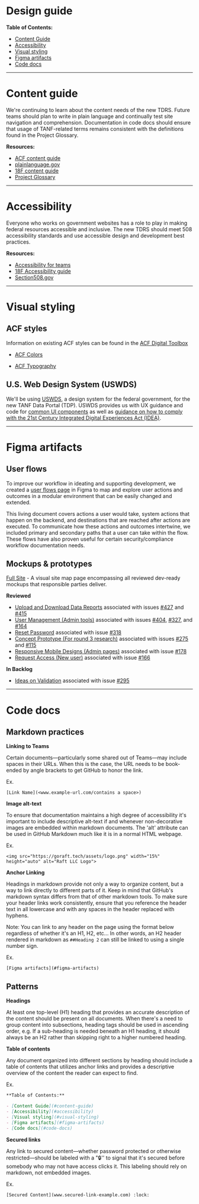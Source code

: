 # Design guide

**Table of Contents:**

- [Content Guide](#content-guide)
- [Accessibility](#accessibility)
- [Visual styling](#visual-styling)
- [Figma artifacts](#figma-artifacts)
- [Code docs](#code-docs)

---

# Content guide

We're continuing to learn about the content needs of the new TDRS. Future teams should plan to write in plain language and continually test site navigation and comprehension. Documentation in code docs should ensure that usage of TANF-related terms remains consistent with the definitions found in the Project Glossary.

**Resources:**

* [ACF content guide](https://www.acf.hhs.gov/digital-toolbox/content)
* [plainlanguage.gov](https://plainlanguage.gov/)
* [18F content guide](https://content-guide.18f.gov/)
* [Project Glossary](https://github.com/HHS/TANF-app/blob/main/docs/Background/Project-Glossary.md)

---

# Accessibility

Everyone who works on government websites has a role to play in making federal resources accessible and inclusive. The new TDRS should meet 508 accessibility standards and use accessible design and development best practices.

**Resources:**

* [Accessibility for teams](https://accessibility.digital.gov/)
* [18F Accessibility guide](https://accessibility.18f.gov/)
* [Section508.gov](https://www.section508.gov/)

---

# Visual styling

## ACF styles

Information on existing ACF styles can be found in the [ACF Digital Toolbox](https://www.acf.hhs.gov/digital-toolbox)

* [ACF Colors](https://www.acf.hhs.gov/digital-toolbox/visuals/visual-style-guide)

* [ACF Typography](https://www.acf.hhs.gov/digital-toolbox/visuals/typography-and-fonts)

  

## U.S. Web Design System (USWDS)

We'll be using  [USWDS](https://designsystem.digital.gov/), a design system for the federal government, for the new TANF Data Portal (TDP). USWDS provides us with UX guidance and code for [common UI components](https://designsystem.digital.gov/components/) as well as [guidance on how to comply with the 21st Century Integrated Digital Experiences Act (IDEA)](https://designsystem.digital.gov/website-standards/?dg).

---

# Figma artifacts

## User flows

To improve our workflow in ideating and supporting development, we created a [user flows page](<https://www.figma.com/file/irgQPLTrajxCXNiYBTEnMV/TDP-Mockups-For-Feedback?node-id=1277%3A8087>) in Figma to map and explore user actions and outcomes in a modular environment that can be easily changed and extended. 

This living document covers actions a user would take, system actions that happen on the backend, and destinations that are reached after actions are executed. To communicate how these actions and outcomes intertwine, we included primary and secondary paths that a user can take within the flow. These flows have also proven useful for certain security/compliance workflow documentation needs.

## Mockups & prototypes

[Full Site](https://www.figma.com/file/irgQPLTrajxCXNiYBTEnMV/TDP-Mockups-For-Feedback?node-id=0%3A1>) - A visual site map page encompassing all reviewed dev-ready mockups that responsible parties deliver.

**Reviewed**

-  [Upload and Download Data Reports](<https://www.figma.com/file/irgQPLTrajxCXNiYBTEnMV/TDP-Mockups-For-Feedback?node-id=2933%3A0>) associated with issues [#427](https://github.com/raft-tech/TANF-app/issues/427) and [#415](https://github.com/raft-tech/TANF-app/issues/415)
-  [User Management (Admin tools)](<https://www.figma.com/file/irgQPLTrajxCXNiYBTEnMV/TDP-Mockups-For-Feedback?node-id=2441%3A12231>) associated with issues [#404](https://github.com/raft-tech/TANF-app/issues/404), [#327](https://github.com/raft-tech/TANF-app/issues/327), and [#164](https://github.com/raft-tech/TANF-app/issues/164)
-  [Reset Password](<https://www.figma.com/file/irgQPLTrajxCXNiYBTEnMV/TDP-Mockups-For-Feedback?node-id=2933%3A0>) associated with issue [#318](https://github.com/raft-tech/TANF-app/issues/318)
-  [Concept Prototype (For round 3 research)](<https://www.figma.com/file/irgQPLTrajxCXNiYBTEnMV/TDP-Mockups-For-Feedback?node-id=1381%3A0>) associated with issues [#275](https://github.com/raft-tech/TANF-app/issues/275) and [#115](https://github.com/raft-tech/TANF-app/issues/115)
-  [Responsive Mobile Designs (Admin pages)](<https://www.figma.com/file/irgQPLTrajxCXNiYBTEnMV/TDP-Mockups-For-Feedback?node-id=618%3A14>) associated with issue [#178](https://github.com/raft-tech/TANF-app/issues/178)
-  [Request Access (New user)](<https://www.figma.com/file/irgQPLTrajxCXNiYBTEnMV/TDP-Mockups-For-Feedback?node-id=628%3A468>) associated with issue [#166](https://github.com/raft-tech/TANF-app/issues/166)

**In Backlog**

- [Ideas on Validation](<https://www.figma.com/file/irgQPLTrajxCXNiYBTEnMV/TDP-Mockups-For-Feedback?node-id=1412%3A9795>) associated with issue [#295](https://github.com/raft-tech/TANF-app/issues/295)

---

# Code docs

## Markdown practices

**Linking to Teams**

Certain documents—particularly some shared out of Teams—may include spaces in their URLs. When this is the case, the URL needs to be book-ended by angle brackets to get GitHub to honor the link. 

Ex.

`[Link Name](<www.example-url.com/contains a space>)`



**Image alt-text**

To ensure that documentation maintains a high degree of accessibility it's important to include descriptive alt-text if and whenever non-decorative images are embedded within markdown documents. The 'alt' attribute can be used in GitHub Markdown much like it is in a normal HTML webpage. 

Ex. 

`<img src="https://goraft.tech/assets/logo.png" width="15%" height="auto" alt="Raft LLC Logo">`



**Anchor Linking**

Headings in markdown provide not only a way to organize content, but a way to link directly to different parts of it. Keep in mind that GitHub's markdown syntax differs from that of other markdown tools. To make sure your header links work consistently, ensure that you reference the header text in all lowercase and with any spaces in the header replaced with hyphens. 

Note: You can link to any header on the page using the format below regardless of whether it's an H1, H2, etc... In other words, an H2 header rendered in markdown as `##Heading 2` can still be linked to using a single number sign.

Ex. 

`[Figma artifacts](#figma-artifacts)`



## Patterns

**Headings**

At least one top-level (H1) heading that provides an accurate description of the content should be present on all documents. When there's a need to group content into subsections, heading tags should be used in ascending order, e.g. If a sub-heading is needed beneath an H1 heading, it should always be an H2 rather than skipping right to a higher numbered heading. 



**Table of contents**

Any document organized into different sections by heading should include a table of contents that utilizes anchor links and provides a descriptive overview of the content the reader can expect to find. 

Ex. 

```markdown
**Table of Contents:**

- [Content Guide](#content-guide)
- [Accessibility](#accessibility)
- [Visual styling](#visual-styling)
- [Figma artifacts](#figma-artifacts)
- [Code docs](#code-docs)
```



**Secured links**

Any link to secured content—whether password protected or otherwise restricted—should be labeled with a ​":lock:'' to signal that it's secured before somebody who may not have access clicks it. This labeling should rely on markdown, not embedded images. 

Ex. 

`[Secured Content](www.secured-link-example.com) :lock:`